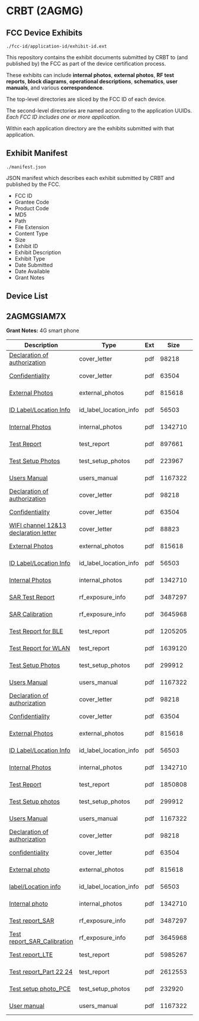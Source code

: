 # CRBT (2AGMG)
## FCC Device Exhibits

```
./fcc-id/application-id/exhibit-id.ext
```

This repository contains the exhibit documents submitted by CRBT to (and published by) the FCC as part of the device certification process.

These exhibits can include **internal photos**, **external photos**, **RF test reports**, **block diagrams**, **operational descriptions**, **schematics**, **user manuals**, and various **correspondence**.

The top-level directories are sliced by the FCC ID of each device.

The second-level directories are named according to the application UUIDs. *Each FCC ID includes one or more application.*

Within each application directory are the exhibits submitted with that application. 

## Exhibit Manifest

```
./manifest.json
```

JSON manifest which describes each exhibit submitted by CRBT and published by the FCC.

- FCC ID
- Grantee Code
- Product Code
- MD5
- Path
- File Extension
- Content Type
- Size
- Exhibit ID
- Exhibit Description
- Exhibit Type
- Date Submitted
- Date Available
- Grant Notes

## Device List
## 2AGMGSIAM7X
**Grant Notes:** 4G smart phone

| Description | Type | Ext | Size | Submitted | Available |
| ----------- | ---- | --- | ---- | --------- | --------- |
| [Declaration of authorization](2AGMGSIAM7X/b2bc993c0bfb50981b744d85056b2923/2846310.pdf) | cover_letter | pdf | 98218 | 2015-12-18 | 2015-12-21 |
| [Confidentiality](2AGMGSIAM7X/b2bc993c0bfb50981b744d85056b2923/2846311.pdf) | cover_letter | pdf | 63504 | 2015-12-18 | 2015-12-21 |
| [External Photos](2AGMGSIAM7X/b2bc993c0bfb50981b744d85056b2923/2846290.pdf) | external_photos | pdf | 815618 | 2015-12-18 | 2015-12-21 |
| [ID Label/Location Info](2AGMGSIAM7X/b2bc993c0bfb50981b744d85056b2923/2846292.pdf) | id_label_location_info | pdf | 56503 | 2015-12-18 | 2015-12-21 |
| [Internal Photos](2AGMGSIAM7X/b2bc993c0bfb50981b744d85056b2923/2846289.pdf) | internal_photos | pdf | 1342710 | 2015-12-18 | 2015-12-21 |
| [Test Report](2AGMGSIAM7X/b2bc993c0bfb50981b744d85056b2923/2846312.pdf) | test_report | pdf | 897661 | 2015-12-18 | 2015-12-21 |
| [Test Setup Photos](2AGMGSIAM7X/b2bc993c0bfb50981b744d85056b2923/2846291.pdf) | test_setup_photos | pdf | 223967 | 2015-12-18 | 2015-12-21 |
| [Users Manual](2AGMGSIAM7X/b2bc993c0bfb50981b744d85056b2923/2846293.pdf) | users_manual | pdf | 1167322 | 2015-12-18 | 2015-12-21 |
| [Declaration of authorization](2AGMGSIAM7X/f915d3d4acffb8f51d140cd54778f3bb/2846310.pdf) | cover_letter | pdf | 98218 | 2015-12-18 | 2015-12-21 |
| [Confidentiality](2AGMGSIAM7X/f915d3d4acffb8f51d140cd54778f3bb/2846311.pdf) | cover_letter | pdf | 63504 | 2015-12-18 | 2015-12-21 |
| [WIFI channel 12&13 declaration letter](2AGMGSIAM7X/f915d3d4acffb8f51d140cd54778f3bb/2846315.pdf) | cover_letter | pdf | 88823 | 2015-12-18 | 2015-12-21 |
| [External Photos](2AGMGSIAM7X/f915d3d4acffb8f51d140cd54778f3bb/2846290.pdf) | external_photos | pdf | 815618 | 2015-12-18 | 2015-12-21 |
| [ID Label/Location Info](2AGMGSIAM7X/f915d3d4acffb8f51d140cd54778f3bb/2846292.pdf) | id_label_location_info | pdf | 56503 | 2015-12-18 | 2015-12-21 |
| [Internal Photos](2AGMGSIAM7X/f915d3d4acffb8f51d140cd54778f3bb/2846289.pdf) | internal_photos | pdf | 1342710 | 2015-12-18 | 2015-12-21 |
| [SAR Test Report](2AGMGSIAM7X/f915d3d4acffb8f51d140cd54778f3bb/2846318.pdf) | rf_exposure_info | pdf | 3487297 | 2015-12-18 | 2015-12-21 |
| [SAR Calibration](2AGMGSIAM7X/f915d3d4acffb8f51d140cd54778f3bb/2846319.pdf) | rf_exposure_info | pdf | 3645968 | 2015-12-18 | 2015-12-21 |
| [Test Report for BLE](2AGMGSIAM7X/f915d3d4acffb8f51d140cd54778f3bb/2846316.pdf) | test_report | pdf | 1205205 | 2015-12-18 | 2015-12-21 |
| [Test Report for WLAN](2AGMGSIAM7X/f915d3d4acffb8f51d140cd54778f3bb/2846317.pdf) | test_report | pdf | 1639120 | 2015-12-18 | 2015-12-21 |
| [Test Setup Photos](2AGMGSIAM7X/f915d3d4acffb8f51d140cd54778f3bb/2846302.pdf) | test_setup_photos | pdf | 299912 | 2015-12-18 | 2015-12-21 |
| [Users Manual](2AGMGSIAM7X/f915d3d4acffb8f51d140cd54778f3bb/2846293.pdf) | users_manual | pdf | 1167322 | 2015-12-18 | 2015-12-21 |
| [Declaration of authorization](2AGMGSIAM7X/d9065474ac446f5e1db6a0f7914230e3/2846310.pdf) | cover_letter | pdf | 98218 | 2015-12-18 | 2015-12-21 |
| [Confidentiality](2AGMGSIAM7X/d9065474ac446f5e1db6a0f7914230e3/2846311.pdf) | cover_letter | pdf | 63504 | 2015-12-18 | 2015-12-21 |
| [External Photos](2AGMGSIAM7X/d9065474ac446f5e1db6a0f7914230e3/2846290.pdf) | external_photos | pdf | 815618 | 2015-12-18 | 2015-12-21 |
| [ID Label/Location Info](2AGMGSIAM7X/d9065474ac446f5e1db6a0f7914230e3/2846292.pdf) | id_label_location_info | pdf | 56503 | 2015-12-18 | 2015-12-21 |
| [Internal Photos](2AGMGSIAM7X/d9065474ac446f5e1db6a0f7914230e3/2846289.pdf) | internal_photos | pdf | 1342710 | 2015-12-18 | 2015-12-21 |
| [Test Report](2AGMGSIAM7X/d9065474ac446f5e1db6a0f7914230e3/2846332.pdf) | test_report | pdf | 1850808 | 2015-12-18 | 2015-12-21 |
| [Test Setup photos](2AGMGSIAM7X/d9065474ac446f5e1db6a0f7914230e3/2846302.pdf) | test_setup_photos | pdf | 299912 | 2015-12-18 | 2015-12-21 |
| [Users Manual](2AGMGSIAM7X/d9065474ac446f5e1db6a0f7914230e3/2846293.pdf) | users_manual | pdf | 1167322 | 2015-12-18 | 2015-12-21 |
| [Declaration of authorization](2AGMGSIAM7X/3434b740f39b6f9c7ded88c8dd98b761/2846310.pdf) | cover_letter | pdf | 98218 | 2015-12-21 | 2015-12-21 |
| [confidentiality](2AGMGSIAM7X/3434b740f39b6f9c7ded88c8dd98b761/2846311.pdf) | cover_letter | pdf | 63504 | 2015-12-21 | 2015-12-21 |
| [External photo](2AGMGSIAM7X/3434b740f39b6f9c7ded88c8dd98b761/2846290.pdf) | external_photos | pdf | 815618 | 2015-12-21 | 2015-12-21 |
| [label/Location info](2AGMGSIAM7X/3434b740f39b6f9c7ded88c8dd98b761/2846292.pdf) | id_label_location_info | pdf | 56503 | 2015-12-21 | 2015-12-21 |
| [Internal photo](2AGMGSIAM7X/3434b740f39b6f9c7ded88c8dd98b761/2846289.pdf) | internal_photos | pdf | 1342710 | 2015-12-21 | 2015-12-21 |
| [Test report_SAR](2AGMGSIAM7X/3434b740f39b6f9c7ded88c8dd98b761/2846318.pdf) | rf_exposure_info | pdf | 3487297 | 2015-12-21 | 2015-12-21 |
| [Test report_SAR_Calibration](2AGMGSIAM7X/3434b740f39b6f9c7ded88c8dd98b761/2846319.pdf) | rf_exposure_info | pdf | 3645968 | 2015-12-21 | 2015-12-21 |
| [Test report_LTE](2AGMGSIAM7X/3434b740f39b6f9c7ded88c8dd98b761/2848015.pdf) | test_report | pdf | 5985267 | 2015-12-21 | 2015-12-21 |
| [Test report_Part 22 24](2AGMGSIAM7X/3434b740f39b6f9c7ded88c8dd98b761/2848016.pdf) | test_report | pdf | 2612553 | 2015-12-21 | 2015-12-21 |
| [Test setup photo_PCE](2AGMGSIAM7X/3434b740f39b6f9c7ded88c8dd98b761/2848004.pdf) | test_setup_photos | pdf | 232920 | 2015-12-21 | 2015-12-21 |
| [User manual](2AGMGSIAM7X/3434b740f39b6f9c7ded88c8dd98b761/2846293.pdf) | users_manual | pdf | 1167322 | 2015-12-21 | 2015-12-21 |
